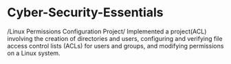 # Cyber-Security-Essentials
/Linux Permissions Configuration Project/
Implemented a project(ACL) involving the creation of directories and users, configuring and verifying file access control lists (ACLs) for users and groups, and modifying permissions on a Linux system.
